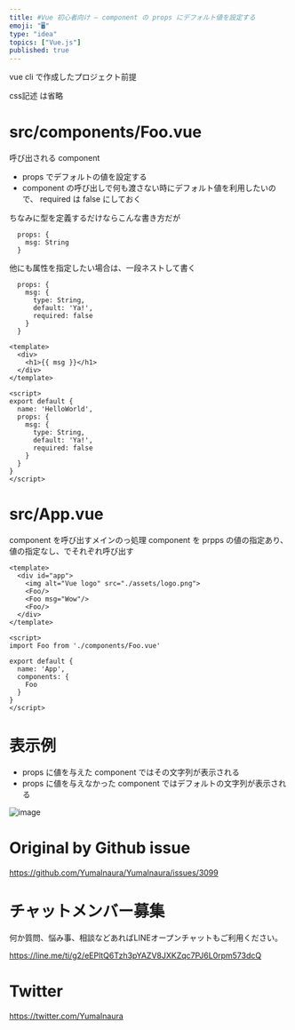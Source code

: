 ```yaml
---
title: #Vue 初心者向け – component の props にデフォルト値を設定する
emoji: "🖥"
type: "idea"
topics: ["Vue.js"]
published: true
---
```


vue cli で作成したプロジェクト前提

css記述 は省略

# src/components/Foo.vue

呼び出される component

- props でデフォルトの値を設定する 
- component の呼び出しで何も渡さない時にデフォルト値を利用したいので、 required は false にしておく

ちなみに型を定義するだけならこんな書き方だが

```vue
  props: {
    msg: String
  }
```

他にも属性を指定したい場合は、一段ネストして書く

```vue
  props: {
    msg: {
      type: String,
      default: 'Ya!',
      required: false
    }
  }
```

```vue
<template>
  <div>
    <h1>{{ msg }}</h1>
  </div>
</template>

<script>
export default {
  name: 'HelloWorld',
  props: {
    msg: {
      type: String,
      default: 'Ya!',
      required: false
    }
  }
}
</script>

```


# src/App.vue

component を呼び出すメインのっ処理
component を prpps の値の指定あり、値の指定なし、でそれぞれ呼び出す

```vue
<template>
  <div id="app">
    <img alt="Vue logo" src="./assets/logo.png">
    <Foo/>
    <Foo msg="Wow"/>
    <Foo/>
  </div>
</template>

<script>
import Foo from './components/Foo.vue'

export default {
  name: 'App',
  components: {
    Foo
  }
}
</script>

```

# 表示例

- props に値を与えた component ではその文字列が表示される
- props に値を与えなかった component ではデフォルトの文字列が表示される

![image](https://user-images.githubusercontent.com/13635059/80582812-549cda00-8a4a-11ea-9afc-301ab85febc5.png)




# Original by Github issue

https://github.com/YumaInaura/YumaInaura/issues/3099











<!-- Update From Qiita API -->

# チャットメンバー募集


何か質問、悩み事、相談などあればLINEオープンチャットもご利用ください。

https://line.me/ti/g2/eEPltQ6Tzh3pYAZV8JXKZqc7PJ6L0rpm573dcQ





# Twitter


https://twitter.com/YumaInaura


<!-- Update From Qiita API -->


